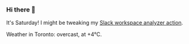 ### Hi there :wave:

It's Saturday! I might be tweaking my [Slack workspace analyzer action](https://github.com/bewuethr/slack-analyzer).

Weather in Toronto: overcast, at +4°C.

